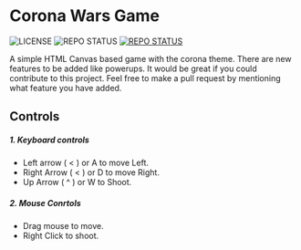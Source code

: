 # Corona Wars Game
![LICENSE](https://img.shields.io/github/license/dsouzajoy/corona-wars-game)
![REPO STATUS](https://img.shields.io/badge/repo%20status-Active-brightgreen)
[![REPO STATUS](https://img.shields.io/github/issues/dsouzajoy/corona-wars-game)](https://github.com/dsouzajoy/corona-wars-game/issues/1)

A simple HTML Canvas based game with the corona theme. There are new features to be added like powerups.
It would be great if you could contribute to this project.
Feel free to make a pull request by mentioning what feature you have added.

## Controls
  ##### 1. Keyboard controls
   + Left arrow ( < ) or A to move Left.
   + Right Arrow ( < ) or D to move Right.
   + Up Arrow ( ^ ) or W to Shoot.

  ##### 2. Mouse Conrtols
   + Drag mouse to move.
   + Right Click to shoot. 
